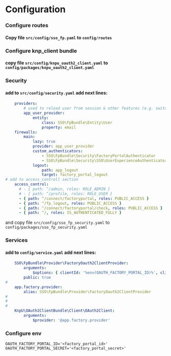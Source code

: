 # Configuration
### Configure routes
#### Copy file `src/config/sso_fp.yaml` to `config/routes`

### Configure knp_client bundle
#### copy file `src/config/knpu_oauth2_client.yaml` to `config/packages/knpu_oauth2_client.yaml`

### Security
#### add to `src/config/security.yaml` add next lines:
```yaml
    providers:
        # used to reload user from session & other features (e.g. switch_user)
        app_user_provider:
            entity:
                class: SSO\FpBundle\Entity\User
                property: email
    firewalls:
        main:
            lazy: true
            provider: app_user_provider
            custom_authenticators:
                - SSO\FpBundle\Security\FactoryPortalAuthenticator
                - SSO\FpBundle\Security\SSO\UserExperienceAuthenticator
            logout:
                path: app_logout
                target: factory_portal_logout
# add to access_controll section
    access_control:
      # - { path: ^/admin, roles: ROLE_ADMIN }
      # - { path: ^/profile, roles: ROLE_USER }
      - { path: ^/connect/factoryportal, roles: PUBLIC_ACCESS }
      - { path: ^/fp_logout, roles: PUBLIC_ACCESS }
      - { path: ^/connect/factoryportal/check, roles: PUBLIC_ACCESS }
      - { path: ^/, roles: IS_AUTHENTICATED_FULLY }
```
and copy file `src/config/sso_fp_security.yaml` to `config/packages/sso_fp_security.yaml`

### Services
#### add to `config/service.yaml` add next lines:
````yaml
    SSO\FpBundle\Provider\FactoryOauth2ClientProvider:
        arguments:
            $options: { clientId: '%env(OAUTH_FACTORY_PORTAL_ID)%', clientSecret: '%env(OAUTH_FACTORY_PORTAL_SECRET)%' }
        public: true
#
    app.factory.provider:
        alias: SSO\FpBundle\Provider\FactoryOauth2ClientProvider
#
#
#
    KnpU\OAuth2ClientBundle\Client\OAuth2Client:
        arguments:
            $provider: '@app.factory.provider'

````
### Configure env
```Env
OAUTH_FACTORY_PORTAL_ID='<factory_portal_id>'
OAUTH_FACTORY_PORTAL_SECRET='<factory_portal_secret>'
```
    